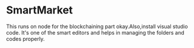 # SmartMarket

This runs on node for the blockchaining part okay.Also,install visual studio code. It's one of the smart editors and helps in managing the folders and codes properly.
